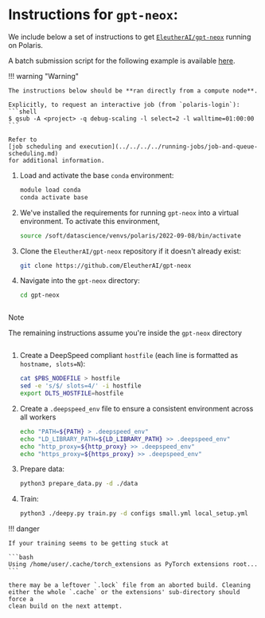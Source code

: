 # Instructions for `gpt-neox`:

We include below a set of instructions to get [`EleutherAI/gpt-neox`](https://github.com/EleutherAI/gpt-neox) running on Polaris.

A batch submission script for the following example is available [here](https://github.com/argonne-lcf/GettingStarted/blob/master/DataScience/DeepSpeed/gpt-neox/README.md).

!!! warning "Warning"

    The instructions below should be **ran directly from a compute node**.

    Explicitly, to request an interactive job (from `polaris-login`):
    ```shell
    $ qsub -A <project> -q debug-scaling -l select=2 -l walltime=01:00:00
    ```

    Refer to
    [job scheduling and execution](../../../../running-jobs/job-and-queue-scheduling.md)
    for additional information.

1. Load and activate the base `conda` environment:

    ```bash
    module load conda
    conda activate base
    ```

1. We've installed the requirements for running `gpt-neox` into a virtual
   environment. To activate this environment,

    ```bash
    source /soft/datascience/venvs/polaris/2022-09-08/bin/activate
    ```

1. Clone the `EleutherAI/gpt-neox` repository if it doesn't already exist:

    ```bash
    git clone https://github.com/EleutherAI/gpt-neox
    ```

1. Navigate into the `gpt-neox` directory:

    ```bash
    cd gpt-neox
    ```

  <div class="admonition note" style="display:inline-block;margin-top:auto;">
  <p class="admonition-title">Note</p>
  <p>The remaining instructions assume you're inside the <code>gpt-neox</code> directory
  </p>
  </div>

1. Create a DeepSpeed compliant `hostfile` (each line is formatted as `hostname, slots=N`):

    ```bash
    cat $PBS_NODEFILE > hostfile
    sed -e 's/$/ slots=4/' -i hostfile
    export DLTS_HOSTFILE=hostfile 
    ```

1. Create a `.deepspeed_env` file to ensure a consistent environment across all
   workers

     ```bash
     echo "PATH=${PATH} > .deepspeed_env"
     echo "LD_LIBRARY_PATH=${LD_LIBRARY_PATH} >> .deepspeed_env"
     echo "http_proxy=${http_proxy} >> .deepspeed_env"
     echo "https_proxy=${https_proxy} >> .deepspeed_env"
     ```

1. Prepare data:

    ```bash
    python3 prepare_data.py -d ./data
    ```

1. Train:

    ```bash
    python3 ./deepy.py train.py -d configs small.yml local_setup.yml
    ```

!!! danger

    If your training seems to be getting stuck at

    ```bash
    Using /home/user/.cache/torch_extensions as PyTorch extensions root...
    ```

    there may be a leftover `.lock` file from an aborted build. Cleaning
    either the whole `.cache` or the extensions' sub-directory should force a
    clean build on the next attempt.
